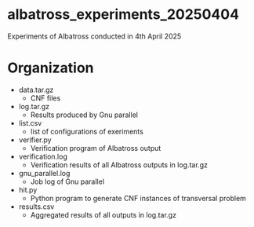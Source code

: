 # albatross\_experiments\_20250404
Experiments of Albatross conducted in 4th April 2025

# Organization
- data.tar.gz
    - CNF files
- log.tar.gz
    - Results produced by Gnu parallel
- list.csv
    - list of configurations of exeriments
- verifier.py
    - Verification program of Albatross output
- verification.log
    - Verification results of all Albatross outputs in log.tar.gz
- gnu\_parallel.log
    - Job log of Gnu parallel
- hit.py
    - Python program to generate CNF instances of transversal problem
- results.csv
    - Aggregated results of all outputs in log.tar.gz
